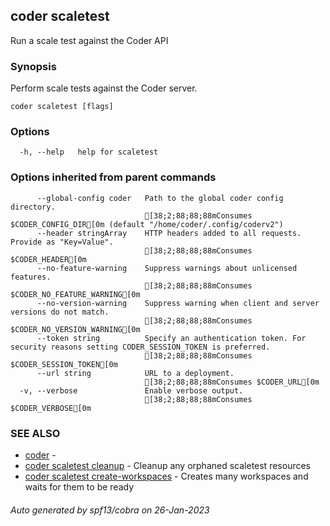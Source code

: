 ## coder scaletest

Run a scale test against the Coder API

### Synopsis

Perform scale tests against the Coder server.

```
coder scaletest [flags]
```

### Options

```
  -h, --help   help for scaletest
```

### Options inherited from parent commands

```
      --global-config coder   Path to the global coder config directory.
                              [38;2;88;88;88mConsumes $CODER_CONFIG_DIR[0m (default "/home/coder/.config/coderv2")
      --header stringArray    HTTP headers added to all requests. Provide as "Key=Value".
                              [38;2;88;88;88mConsumes $CODER_HEADER[0m
      --no-feature-warning    Suppress warnings about unlicensed features.
                              [38;2;88;88;88mConsumes $CODER_NO_FEATURE_WARNING[0m
      --no-version-warning    Suppress warning when client and server versions do not match.
                              [38;2;88;88;88mConsumes $CODER_NO_VERSION_WARNING[0m
      --token string          Specify an authentication token. For security reasons setting CODER_SESSION_TOKEN is preferred.
                              [38;2;88;88;88mConsumes $CODER_SESSION_TOKEN[0m
      --url string            URL to a deployment.
                              [38;2;88;88;88mConsumes $CODER_URL[0m
  -v, --verbose               Enable verbose output.
                              [38;2;88;88;88mConsumes $CODER_VERBOSE[0m
```

### SEE ALSO

* [coder](coder.md)	 - 
* [coder scaletest cleanup](coder_scaletest_cleanup.md)	 - Cleanup any orphaned scaletest resources
* [coder scaletest create-workspaces](coder_scaletest_create-workspaces.md)	 - Creates many workspaces and waits for them to be ready

###### Auto generated by spf13/cobra on 26-Jan-2023
